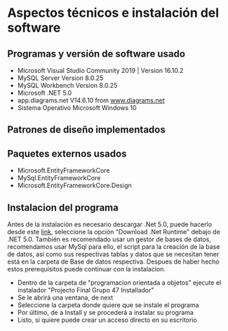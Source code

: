 # Aspectos técnicos e instalación del software
## Programas y versión de software usado

* Microsoft Visual Studio Community 2019 | Version 16.10.2
* MySQL Server Version 8.0.25
* MySQL Workbench Version 8.0.25
* Microsoft .NET 5.0
* app.diagrams.net V14.6.10 from www.diagrams.net
* Sistema Operativo Microsoft Windows 10

## Patrones de diseño implementados

## Paquetes externos usados

* Microsoft.EntityFrameworkCore
* MySql.EntityFrameworkCore
* Microsoft.EntityFrameworkCore.Design


## Instalacion del programa
Antes de la instalación es necesario descargar .Net 5.0, puede hacerlo desde este [link](https://dotnet.microsoft.com/download), seleccione la opción "Download .Net Runtime" debajo de .NET 5.0. También es recomendado usar un gestor de bases de datos, recomendamos usar MySql para ello, el script para la creación de la base de datos, así como sus respectivas tablas y datos que se necesitan tener está en la carpeta de Base de datos respectiva. Despues de haber hecho estos prerequisitos puede continuar con la instalacion.

* Dentro de la carpeta de "programacion orientada a objetos" ejecute el instalador "Projecto Final Grupo 47 Installador"
* Se le abrirá una ventana, de next
* Seleccione la carpeta donde quiere que se instale el programa
* Por último, de a Install y se procederá a instalar su programa
* Listo, si quiere puede crear un acceso directo en su escritorio
